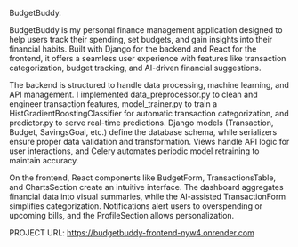 BudgetBuddy.

BudgetBuddy is my personal finance management application designed to help users track their spending, set budgets, and gain insights into their financial habits. Built with Django for the backend and React for the frontend, it offers a seamless user experience with features like transaction categorization, budget tracking, and AI-driven financial suggestions.

The backend is structured to handle data processing, machine learning, and API management. I implemented data_preprocessor.py to clean and engineer transaction features, model_trainer.py to train a HistGradientBoostingClassifier for automatic transaction categorization, and predictor.py to serve real-time predictions. Django models (Transaction, Budget, SavingsGoal, etc.) define the database schema, while serializers ensure proper data validation and transformation. Views handle API logic for user interactions, and Celery automates periodic model retraining to maintain accuracy.

On the frontend, React components like BudgetForm, TransactionsTable, and ChartsSection create an intuitive interface. The dashboard aggregates financial data into visual summaries, while the AI-assisted TransactionForm simplifies categorization. Notifications alert users to overspending or upcoming bills, and the ProfileSection allows personalization.

PROJECT URL:
https://budgetbuddy-frontend-nyw4.onrender.com